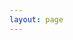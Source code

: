 ```yaml
---
layout: page
---
```


<page-topic :momo='mymomo'></page-topic>

<script setup>
    const mymomo =[

    {
        text: '基础部分', items: [
            { text: 'HTML', link: '/repo/programming/html/00 简述', icon: 'html' },
            { text: 'SCSS', link: '/repo/programming/scss/00 简述', icon: 'sass' },

            { text: 'JavaScript', link: '/repo/programming/javascript/00 简述', icon: 'javascript' },
            { text: 'network-request', link: '/repo/programming/network-request/01 axios/00 简述', icon: 'network' },

        ]
    },

    {
        text: '进阶知识', items: [
            { text: 'Node.js', link: '/repo/programming/nodejs/00 简述', icon: 'nodejs' },
            { text: 'TypeScript', link: '/repo/programming/typescript/01 基础内容/01 介绍与安装', icon: 'typescript' },
            { text: 'React', link: '/repo/programming/react/00 简述', icon: 'react' },
            { text: 'Vue', link: '/repo/programming/vue/00 简述', icon: 'vue' },

        ]
    },
    {
        text: '应用阶段', items: [
            { text: 'Uniapp', link: '/repo/programming/uniapp/00 简述', icon: 'uniapp' },
            { text: 'Electron', link: '/repo/programming/electron/00 简述', icon: 'electron' },
            { text: 'Docker', link: '/repo/programming/docker/00 简述', icon: 'docker' },
            { text: 'SQL数据库', link: '/repo/programming/mysql/00 简述', icon: 'sqlite' },
            { text: 'cocos', link: '/repo/cocos-creator/00 简述', icon: 'cocoscreator' }

        ]
    }
]
</script>